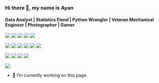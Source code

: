 ### Hi there 👋, my name is Ayan
#### Data Analyst | Statistics Fiend | Python Wrangler | Veteran Mechanical Engineer | Photographer | Gamer


![](https://img.shields.io/badge/Coding_Skills--informational?style=flat-square&logo=Codecademy&logoColor=white&?labelColor=1E415D)
![](https://img.shields.io/badge/-Python-informational?style=flat-square&logo=python&logoColor=yellow&color=1E415D)
![](https://img.shields.io/badge/-R-informational?style=flat-square&logo=R&logoColor=white&color=2569BC)
![](https://img.shields.io/badge/-Julia-informational?style=flat-square&logo=Julia&logoColor=white&color=8E579E)
![](https://img.shields.io/badge/-HTML-informational?style=flat-square&logo=HTML5&logoColor=white&color=DD4B25)

![](https://img.shields.io/badge/Editors--informational?style=flat-square&logo=Windows-Terminal&logoColor=white&?labelColor=1E415D)
![](https://img.shields.io/badge/-PyCharm-informational?style=flat-square&logo=PyCharm&logoColor=white&color=000000)
![](https://img.shields.io/badge/-VS_Code-informational?style=flat-square&logo=Visual-Studio-Code&logoColor=white&color=0276C6)
![](https://img.shields.io/badge/-Atom-informational?style=flat-square&logo=Atom&logoColor=white&color=5CAF79)
![](https://img.shields.io/badge/-Spyder-informational?style=flat-square&logo=Spyder-IDE&logoColor=white&color=FF0000)
![](https://img.shields.io/badge/-R_Studio-informational?style=flat-square&logo=RStudio&logoColor=white&color=75AADB)


![](https://img.shields.io/badge/OSs--informational?style=flat-square&logo=Square&logoColor=white&?labelColor=1E415D)
![](https://img.shields.io/badge/-macOS-informational?style=flat-square&logo=macOS&logoColor=black&color=FFFFFF)
![](https://img.shields.io/badge/-Windows-informational?style=flat-square&logo=Microsoft&logoColor=white&color=5E5E5E)
![](https://img.shields.io/badge/-Arch-informational?style=flat-square&logo=Arch-Linux&logoColor=white&color=1793D1)

![](https://img.shields.io/badge/Tools--informational?style=flat-square&logo=Simple-Analytics&logoColor=white&?labelColor=1E415D)


- 🔭 I’m currently working on this page. 




